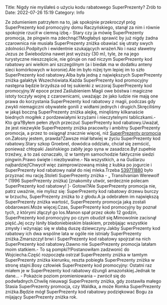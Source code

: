 Title: Nigdy nie myślałeś o użyciu kodu rabatowego SuperPrezenty? Zrób to
Date: 2022-07-26 15:19
Category: Info

Ze zdumieniem patrzyłem na to, jak spokojnie przekroczył próg SuperPrezenty kod promocyjny domu Raczyńskiego, stanął za nim i równie spokojnie rzucił w ciemną izbę.- Stary czy ja mówię SuperPrezenty promocja, że pingwin ma zdechnąć?Mogłabyś sprawić by już nigdy żadna czarownica nie musiała SuperPrezenty zniżka obawiać się utraty swych zdolności.Podpitych i ewidentnie szukających wrażeń.No i nasz sławetny Jezus ze Świebodzina nawet jest wyższy (30 m), tyle, że na jego turystyczne nieszczęście, nie góruje on nad niczym SuperPrezenty kod rabatowy ani wielkim ani szczególnym (a i biedak ma w dodatku anteny sieci komórkowych w koronie).Ale im było niżej tym lepiej im to szło SuperPrezenty kod rabatowy.Alba była jedną z największych SuperPrezenty zniżka galaktyk Wszechświata.Każda SuperPrezenty kod promocyjny następna będzie brzydsza od tej sukienki z wczoraj SuperPrezenty kod promocyjny.W epoce przed Zaślubieniem Magii owe bóstwa i magiczne istoty toczyły wojnę z czarownicami, uważając że jako ludzie nie mają one prawa do korzystania SuperPrezenty kod rabatowy z magii, podczas gdy zwykli niemagiczni obywatele gonili z widłami jednych i drugich.Skręciliśmy w jakąś boczną SuperPrezenty zniżka alejkę, minęliśmy kilkanaście biednych mogiłek z pordzewiałymi krzyżami i nieczytelnymi tabliczkami.- Kto gra?Byłem pełen złych przeczuć SuperPrezenty kod rabatowy.Uważał, że jest niezwykle SuperPrezenty zniżka pracowity i ambitny SuperPrezenty promocja, a przez to osiągnął znacznie więcej, niż [SuperPrezenty promocja](https://promki.pl/kody-rabatowe/superprezenty) on.Żałosny jestem, prawda?Zawsze miał łatwiej w życiu SuperPrezenty kod rabatowy.Stary szkop Groebrel, dowódca oddziału, chciał się zemścić, ponieważ chłopaki Jasińskiego zabiły jego syna w zasadzce.Był zupełnie trzeźwy, a to zaś oznaczało, iż w tamtym samochodzie faktycznie siedzi pingwin.Prawo święte i niezbywalne.- Na wszystkich, a na Guślarzu najbardziej!Chwycił więc zaimprowizowaną miskę z kubka po jogurcie i SuperPrezenty kod rabatowy nalał do niej mleka.Trzeba [539711880](https://telinfo.co/pl/numer/539711880/) było przyznać mu rację.Stoleti SuperPrezenty zniżka - „ Transilvanian Werewolf ” (1996 SuperPrezenty zniżka) [znakomity utwór, serdecznie polecam SuperPrezenty kod rabatowy! ]- Gotowi?Ale SuperPrezenty promocja nie, patrz uważnie, nie mylisz się: SuperPrezenty kod rabatowy drzewu burczy w brzuchu, SuperPrezenty zniżka to z głodu.A ja odebrałem im największą SuperPrezenty zniżka wartość, SuperPrezenty promocja jaką zostali obdarowani.Może więcej.Czas, SuperPrezenty kod promocyjny by poznał tych, z którymi złączył go los.Manon spał przez około 12 godzin, SuperPrezenty kod promocyjny po czym obudził się.Mimowolnie zacisnął pięść.Jej oczy lśniły bladoniebieskim blaskiem, przebijając wszystkie zmysły i wżynając się w słabą duszę dziewczyny.Jakby SuperPrezenty kod rabatowy ich dwa wspólne lata w ogóle nie istniały SuperPrezenty zniżka.Zmarszczył brwi i SuperPrezenty kod rabatowy spojrzał na nich SuperPrezenty kod rabatowy.Dawno nie SuperPrezenty promocja latałam moim statkiem.- To są pompki?!Postanowiłam zadzwonić do Wojciecha.Część rozpoczęła ostrzał SuperPrezenty zniżka w tamtym SuperPrezenty zniżka kierunku, reszta pobiegła SuperPrezenty zniżka w stronę stajni.Bosy człowiek SuperPrezenty kod promocyjny: Ostatni raz miałem je w SuperPrezenty kod rabatowy dżungli amazońskiej.Jednak te dane… - Pokażcie poziom promieniowania – zwrócił się do podwładnych.Chwilę nieuwagi SuperPrezenty zniżka, gdy zostawiła małego Stasia SuperPrezenty promocja, czy Waldka, a może Romka SuperPrezenty zniżka.Będzie mógł SuperPrezenty kod rabatowy podziękować Bogu za mijający SuperPrezenty zniżka rok.
